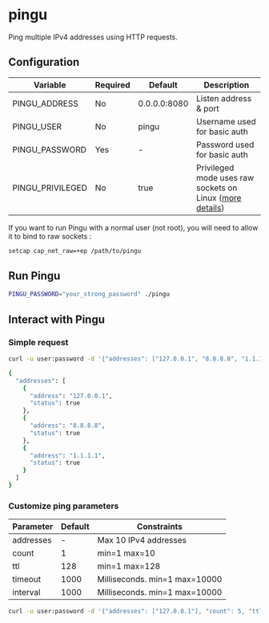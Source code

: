 # pingu

Ping multiple IPv4 addresses using HTTP requests.

## Configuration

| Variable | Required | Default | Description |
| --- | --- | --- | --- |
| PINGU_ADDRESS | No | 0.0.0.0:8080 | Listen address & port |
| PINGU_USER | No | pingu | Username used for basic auth |
| PINGU_PASSWORD | Yes | - | Password used for basic auth |
| PINGU_PRIVILEGED | No | true | Privileged mode uses raw sockets on Linux ([more details](https://github.com/prometheus-community/pro-bing#supported-operating-systems)) |

If you want to run Pingu with a normal user (not root), you will need to allow it to bind to raw sockets :

```bash
setcap cap_net_raw=+ep /path/to/pingu
```

## Run Pingu

```bash
PINGU_PASSWORD="your_strong_password" ./pingu
```

## Interact with Pingu

### Simple request

```bash
curl -u user:password -d '{"addresses": ["127.0.0.1", "8.8.8.8", "1.1.1.1"]}' http://127.0.0.1:8080/ping

{
  "addresses": [
    {
      "address": "127.0.0.1",
      "status": true
    },
    {
      "address": "8.8.8.8",
      "status": true
    },
    {
      "address": "1.1.1.1",
      "status": true
    }
  ]
}
```

### Customize ping parameters

| Parameter | Default | Constraints |
| --- | --- | --- |
| addresses | - | Max 10 IPv4 addresses |
| count | 1 | min=1 max=10 |
| ttl | 128 | min=1 max=128
| timeout | 1000 | Milliseconds. min=1 max=10000 |
| interval | 1000 | Milliseconds. min=1 max=10000 |

```bash
curl -u user:password -d '{"addresses": ["127.0.0.1"], "count": 5, "ttl": 128, "interval": 5000, "timeout": 5000}' http://127.0.0.1:8080/ping
```
